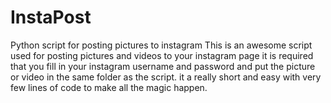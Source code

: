 # InstaPost
Python script for posting pictures to instagram 
This is an awesome script used for posting pictures and videos to your instagram page 
it is required that you fill in your instagram username and password and put the picture or video in the same folder as the script. 
it a really short and easy with very few lines of code to make all the magic happen.

